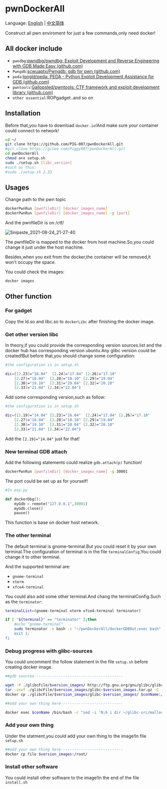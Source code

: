# pwnDockerAll

Language: [English](https://github.com/PIG-007/pwnDockerAll/blob/master/README_en-US.md) | [中文简体](https://github.com/PIG-007/pwnDockerAll/blob/master/README.md)

Construct all pwn enviroment for just a few commands,only need docker!

## All docker include

+ `pwndbg`:[pwndbg/pwndbg: Exploit Development and Reverse Engineering with GDB Made Easy (github.com)](https://github.com/pwndbg/pwndbg)
+ `Pwngdb`:[scwuaptx/Pwngdb: gdb for pwn (github.com)](https://github.com/scwuaptx/Pwngdb)
+ `peda`:[longld/peda: PEDA - Python Exploit Development Assistance for GDB (github.com)](https://github.com/longld/peda)
+ `pwntools`:[Gallopsled/pwntools: CTF framework and exploit development library (github.com)](https://github.com/Gallopsled/pwntools)
+ `other essential`:ROPgadget..and so on

## Installation

Before that,you have to download `docker.io`!And make sure your container could connect to network!

```bash
cd ~/
git clone https://github.com/PIG-007/pwnDockerAll.git 
#git clone https://gitee.com/Piggy007/pwnDockerAll.git
cd pwnDockerAll
chmod a+x setup.sh
sudo ./setup.sh [libc_version]
#such as this:
#sudo ./setup.sh 2.33
```

## Usages

Change path to the pwn topic

```bash
dockerPwnRun [pwnfileDir] [docker_images_name]
dockerPwnRun [pwnfileDir] [docker_images_name] -g [port]
```

And the pwnfileDir is on /ctf/

![Snipaste_2021-08-24_21-27-40](https://i.loli.net/2021/08/24/dCtDygz936Lmvbl.png)

The pwnfileDir is mapped to the docker from host machine.So,you could change it just under the host machine.

Besides,when you exit from the docker,the container will be removed,it won't occupy the space.

You could check the images:

```bash
docker images
```

## Other function

### For gadget

Copy the ld.so and libc.so to `dockerLibc` after finishing the docker image.

### Get other version libc

In theory,if you could provide the corresponding version sources.list and the docker hub has corresponding version ubuntu.Any glibc version could be created!But before that,you should change some configuration:

```bash
#the configuration is in setup.sh

dic=([2.23]="16.04"  [2.24]="17.04" [2.26]="17.10"
    [2.27]="18.04"  [2.28]="18.10" [2.29]="19.04"
    [2.30]="19.10"  [2.31]="20.04" [2.32]="20.10"
    [2.33]="21.04" [2.34]="22.04")
```

Add some corresponding version,such as follow:

```bash
#the configuration is in setup.sh

dic=([2.19]="14.04" [2.23]="16.04"  [2.24]="17.04" [2.26]="17.10"
    [2.27]="18.04"  [2.28]="18.10" [2.29]="19.04"
    [2.30]="19.10"  [2.31]="20.04" [2.32]="20.10"
    [2.33]="21.04" [2.34]="22.04")
```

Add the `[2.19]="14.04"` just for that!

### New terminal GDB attach

Add the following statements could realize `gdb.attach(p)` function!

```bash
dockerPwnRun [pwnfileDir] [docker_images_name] -g 30001
```

The port could be set up as for yourself!

```python
#In exp.py

def dockerDbg():
	myGdb = remote("127.0.0.1",30001)
	myGdb.close()
	pause()
```

This function is base on docker host network.

### The other terminal

The default terminal is  gnome-terminal.But you could reset it by your own terminal.The configuration of terminal is in the file `terminalConfig`.You could change it to other terminal.

And the supported terminal are:

+ `gnome-terminal`
+ `xterm`
+ `xfce4-terminal`

You could also add some other terminal.And chang the terminalConfig.Such as the `terminator`:

```bash
terminalList=(gnome-terminal xterm xfce4-terminal terminator)

if [ "${terminal}" == "terminator" ];then
	#echo "gnome-terminal"
	sudo terminator -x bash -c "~/pwnDockerAll/dockerGDBOut;exec bash" bash"
	exit 1;
fi
```

### Debug progress with glibc-sources

You could uncomment the follow statement in the file `setup.sh` before creating docker image.

```bash
##gdb sources----------------------------------------

wget -P ./glibcFile/$version_images/ http://ftp.gnu.org/gnu/glibc/glibc-$version_images.tar.gz
tar -zxvf ./glibcFile/$version_images/glibc-$version_images.tar.gz -C ./glibcFile/$version_images/
docker cp ./glibcFile/$version_images/glibc-$version_images/ $conName:/root/glibc-src/
```

```bash
##add your own thing here----------------------------

docker exec $conName /bin/bash -c "sed -i 'N;6 i dir ~/glibc-src/malloc' ~/.gdbinit"
```

### Add your own thing

Under the statment,you could add your own thing to the image!In file `setup.sh`

```bash
##add your own thing here----------------------------
docker cp file $version_images:/root/
```

### Install other software

You could install other software to the image!In the end of the file `install.sh`

